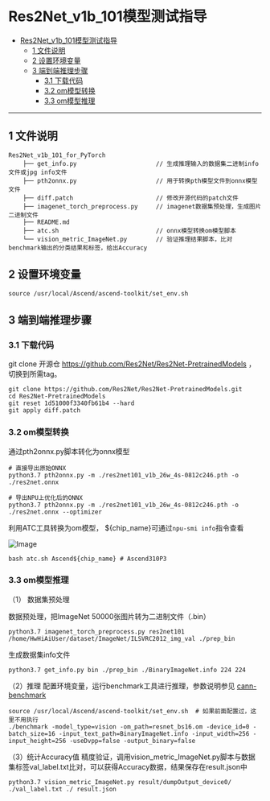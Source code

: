 # Res2Net_v1b_101模型测试指导

- [Res2Net_v1b_101模型测试指导](#res2net_v1b_101模型测试指导)
  - [1 文件说明](#1-文件说明)
  - [2 设置环境变量](#2-设置环境变量)
  - [3 端到端推理步骤](#3-端到端推理步骤)
    - [3.1 下载代码](#31-下载代码)
    - [3.2 om模型转换](#32-om模型转换)
    - [3.3 om模型推理](#33-om模型推理)

------

## 1 文件说明
```
Res2Net_v1b_101_for_PyTorch
    ├── get_info.py                      // 生成推理输入的数据集二进制info文件或jpg info文件
    ├── pth2onnx.py                      // 用于转换pth模型文件到onnx模型文件
    ├── diff.patch                       // 修改开源代码的patch文件
    ├── imagenet_torch_preprocess.py     // imagenet数据集预处理，生成图片二进制文件
    ├── README.md
    ├── atc.sh                           // onnx模型转换om模型脚本
    └── vision_metric_ImageNet.py        // 验证推理结果脚本，比对benchmark输出的分类结果和标签，给出Accuracy

```

## 2 设置环境变量

```shell
source /usr/local/Ascend/ascend-toolkit/set_env.sh
```

## 3 端到端推理步骤

### 3.1 下载代码  
git clone 开源仓 https://github.com/Res2Net/Res2Net-PretrainedModels ，切换到所需tag。
```shell
git clone https://github.com/Res2Net/Res2Net-PretrainedModels.git
cd Res2Net-PretrainedModels
git reset 1d51000f3340fb61b4 --hard
git apply diff.patch
```

### 3.2 om模型转换

通过pth2onnx.py脚本转化为onnx模型

```shell
# 直接导出原始ONNX
python3.7 pth2onnx.py -m ./res2net101_v1b_26w_4s-0812c246.pth -o ./res2net.onnx

# 导出NPU上优化后的ONNX
python3.7 pth2onnx.py -m ./res2net101_v1b_26w_4s-0812c246.pth -o ./res2net.onnx --optimizer
```


利用ATC工具转换为om模型， ${chip_name}可通过`npu-smi info`指令查看

   ![Image](https://gitee.com/ascend/ModelZoo-PyTorch/raw/master/ACL_PyTorch/images/310P3.png)
   
  ```shell
  bash atc.sh Ascend${chip_name} # Ascend310P3
  ```

### 3.3 om模型推理

（1） 数据集预处理

  数据预处理，把ImageNet 50000张图片转为二进制文件（.bin）

   ```shell
   python3.7 imagenet_torch_preprocess.py res2net101 /home/HwHiAiUser/dataset/ImageNet/ILSVRC2012_img_val ./prep_bin
   ```
  生成数据集info文件

   ```shell
   python3.7 get_info.py bin ./prep_bin ./BinaryImageNet.info 224 224
   ```
（2）推理
  配置环境变量，运行benchmark工具进行推理，参数说明参见 [cann-benchmark](https://gitee.com/ascend/cann-benchmark/tree/master/infer)

  ```shell
  source /usr/local/Ascend/ascend-toolkit/set_env.sh  # 如果前面配置过，这里不用执行
  ./benchmark -model_type=vision -om_path=resnet_bs16.om -device_id=0 -batch_size=16 -input_text_path=BinaryImageNet.info -input_width=256 -input_height=256 -useDvpp=false -output_binary=false
  ```

（3）统计Accuracy值
  精度验证，调用vision_metric_ImageNet.py脚本与数据集标签val_label.txt比对，可以获得Accuracy数据，结果保存在result.json中

   ```shell
   python3.7 vision_metric_ImageNet.py result/dumpOutput_device0/ ./val_label.txt ./ result.json
   ```
